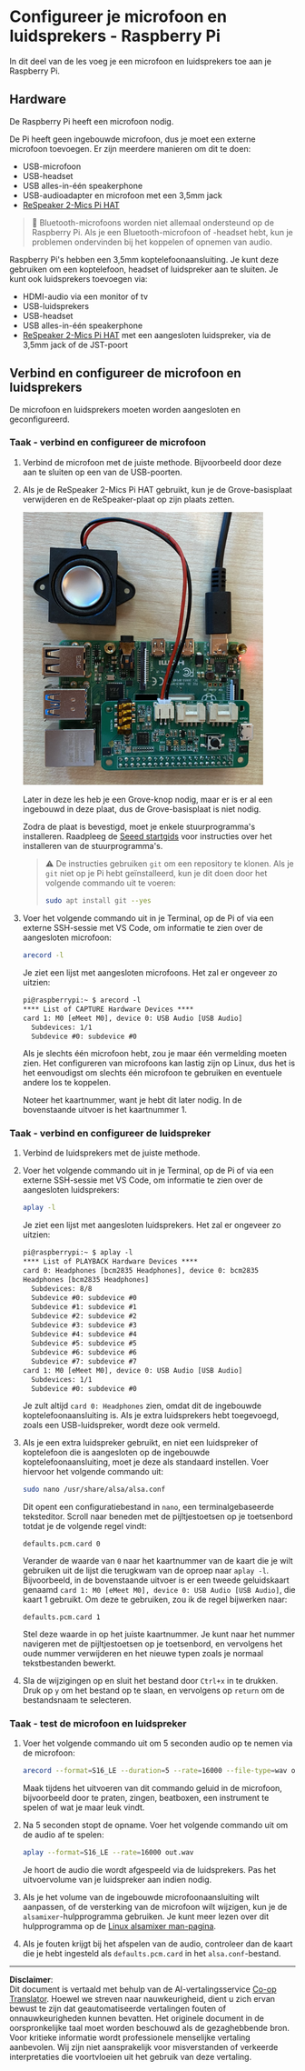 <!--
CO_OP_TRANSLATOR_METADATA:
{
  "original_hash": "7e45d884493c5222348b43fbc4481b6a",
  "translation_date": "2025-08-27T22:41:23+00:00",
  "source_file": "6-consumer/lessons/1-speech-recognition/pi-microphone.md",
  "language_code": "nl"
}
-->
# Configureer je microfoon en luidsprekers - Raspberry Pi

In dit deel van de les voeg je een microfoon en luidsprekers toe aan je Raspberry Pi.

## Hardware

De Raspberry Pi heeft een microfoon nodig.

De Pi heeft geen ingebouwde microfoon, dus je moet een externe microfoon toevoegen. Er zijn meerdere manieren om dit te doen:

* USB-microfoon  
* USB-headset  
* USB alles-in-één speakerphone  
* USB-audioadapter en microfoon met een 3,5mm jack  
* [ReSpeaker 2-Mics Pi HAT](https://www.seeedstudio.com/ReSpeaker-2-Mics-Pi-HAT.html)  

> 💁 Bluetooth-microfoons worden niet allemaal ondersteund op de Raspberry Pi. Als je een Bluetooth-microfoon of -headset hebt, kun je problemen ondervinden bij het koppelen of opnemen van audio.

Raspberry Pi's hebben een 3,5mm koptelefoonaansluiting. Je kunt deze gebruiken om een koptelefoon, headset of luidspreker aan te sluiten. Je kunt ook luidsprekers toevoegen via:

* HDMI-audio via een monitor of tv  
* USB-luidsprekers  
* USB-headset  
* USB alles-in-één speakerphone  
* [ReSpeaker 2-Mics Pi HAT](https://www.seeedstudio.com/ReSpeaker-2-Mics-Pi-HAT.html) met een aangesloten luidspreker, via de 3,5mm jack of de JST-poort  

## Verbind en configureer de microfoon en luidsprekers

De microfoon en luidsprekers moeten worden aangesloten en geconfigureerd.

### Taak - verbind en configureer de microfoon

1. Verbind de microfoon met de juiste methode. Bijvoorbeeld door deze aan te sluiten op een van de USB-poorten.

1. Als je de ReSpeaker 2-Mics Pi HAT gebruikt, kun je de Grove-basisplaat verwijderen en de ReSpeaker-plaat op zijn plaats zetten.

    ![Een Raspberry Pi met een ReSpeaker-plaat](../../../../../translated_images/pi-respeaker-hat.f00fabe7dd039a93e2e0aa0fc946c9af0c6a9eb17c32fa1ca097fb4e384f69f0.nl.png)

    Later in deze les heb je een Grove-knop nodig, maar er is er al een ingebouwd in deze plaat, dus de Grove-basisplaat is niet nodig.

    Zodra de plaat is bevestigd, moet je enkele stuurprogramma's installeren. Raadpleeg de [Seeed startgids](https://wiki.seeedstudio.com/ReSpeaker_2_Mics_Pi_HAT_Raspberry/#getting-started) voor instructies over het installeren van de stuurprogramma's.

    > ⚠️ De instructies gebruiken `git` om een repository te klonen. Als je `git` niet op je Pi hebt geïnstalleerd, kun je dit doen door het volgende commando uit te voeren:
    >
    > ```sh
    > sudo apt install git --yes
    > ```

1. Voer het volgende commando uit in je Terminal, op de Pi of via een externe SSH-sessie met VS Code, om informatie te zien over de aangesloten microfoon:

    ```sh
    arecord -l
    ```

    Je ziet een lijst met aangesloten microfoons. Het zal er ongeveer zo uitzien:

    ```output
    pi@raspberrypi:~ $ arecord -l
    **** List of CAPTURE Hardware Devices ****
    card 1: M0 [eMeet M0], device 0: USB Audio [USB Audio]
      Subdevices: 1/1
      Subdevice #0: subdevice #0
    ```

    Als je slechts één microfoon hebt, zou je maar één vermelding moeten zien. Het configureren van microfoons kan lastig zijn op Linux, dus het is het eenvoudigst om slechts één microfoon te gebruiken en eventuele andere los te koppelen.

    Noteer het kaartnummer, want je hebt dit later nodig. In de bovenstaande uitvoer is het kaartnummer 1.

### Taak - verbind en configureer de luidspreker

1. Verbind de luidsprekers met de juiste methode.

1. Voer het volgende commando uit in je Terminal, op de Pi of via een externe SSH-sessie met VS Code, om informatie te zien over de aangesloten luidsprekers:

    ```sh
    aplay -l
    ```

    Je ziet een lijst met aangesloten luidsprekers. Het zal er ongeveer zo uitzien:

    ```output
    pi@raspberrypi:~ $ aplay -l
    **** List of PLAYBACK Hardware Devices ****
    card 0: Headphones [bcm2835 Headphones], device 0: bcm2835 Headphones [bcm2835 Headphones]
      Subdevices: 8/8
      Subdevice #0: subdevice #0
      Subdevice #1: subdevice #1
      Subdevice #2: subdevice #2
      Subdevice #3: subdevice #3
      Subdevice #4: subdevice #4
      Subdevice #5: subdevice #5
      Subdevice #6: subdevice #6
      Subdevice #7: subdevice #7
    card 1: M0 [eMeet M0], device 0: USB Audio [USB Audio]
      Subdevices: 1/1
      Subdevice #0: subdevice #0
    ```

    Je zult altijd `card 0: Headphones` zien, omdat dit de ingebouwde koptelefoonaansluiting is. Als je extra luidsprekers hebt toegevoegd, zoals een USB-luidspreker, wordt deze ook vermeld.

1. Als je een extra luidspreker gebruikt, en niet een luidspreker of koptelefoon die is aangesloten op de ingebouwde koptelefoonaansluiting, moet je deze als standaard instellen. Voer hiervoor het volgende commando uit:

    ```sh
    sudo nano /usr/share/alsa/alsa.conf
    ```

    Dit opent een configuratiebestand in `nano`, een terminalgebaseerde teksteditor. Scroll naar beneden met de pijltjestoetsen op je toetsenbord totdat je de volgende regel vindt:

    ```output
    defaults.pcm.card 0
    ```

    Verander de waarde van `0` naar het kaartnummer van de kaart die je wilt gebruiken uit de lijst die terugkwam van de oproep naar `aplay -l`. Bijvoorbeeld, in de bovenstaande uitvoer is er een tweede geluidskaart genaamd `card 1: M0 [eMeet M0], device 0: USB Audio [USB Audio]`, die kaart 1 gebruikt. Om deze te gebruiken, zou ik de regel bijwerken naar:

    ```output
    defaults.pcm.card 1
    ```

    Stel deze waarde in op het juiste kaartnummer. Je kunt naar het nummer navigeren met de pijltjestoetsen op je toetsenbord, en vervolgens het oude nummer verwijderen en het nieuwe typen zoals je normaal tekstbestanden bewerkt.

1. Sla de wijzigingen op en sluit het bestand door `Ctrl+x` in te drukken. Druk op `y` om het bestand op te slaan, en vervolgens op `return` om de bestandsnaam te selecteren.

### Taak - test de microfoon en luidspreker

1. Voer het volgende commando uit om 5 seconden audio op te nemen via de microfoon:

    ```sh
    arecord --format=S16_LE --duration=5 --rate=16000 --file-type=wav out.wav
    ```

    Maak tijdens het uitvoeren van dit commando geluid in de microfoon, bijvoorbeeld door te praten, zingen, beatboxen, een instrument te spelen of wat je maar leuk vindt.

1. Na 5 seconden stopt de opname. Voer het volgende commando uit om de audio af te spelen:

    ```sh
    aplay --format=S16_LE --rate=16000 out.wav
    ```

    Je hoort de audio die wordt afgespeeld via de luidsprekers. Pas het uitvoervolume van je luidspreker aan indien nodig.

1. Als je het volume van de ingebouwde microfoonaansluiting wilt aanpassen, of de versterking van de microfoon wilt wijzigen, kun je de `alsamixer`-hulpprogramma gebruiken. Je kunt meer lezen over dit hulpprogramma op de [Linux alsamixer man-pagina](https://linux.die.net/man/1/alsamixer).

1. Als je fouten krijgt bij het afspelen van de audio, controleer dan de kaart die je hebt ingesteld als `defaults.pcm.card` in het `alsa.conf`-bestand.

---

**Disclaimer**:  
Dit document is vertaald met behulp van de AI-vertalingsservice [Co-op Translator](https://github.com/Azure/co-op-translator). Hoewel we streven naar nauwkeurigheid, dient u zich ervan bewust te zijn dat geautomatiseerde vertalingen fouten of onnauwkeurigheden kunnen bevatten. Het originele document in de oorspronkelijke taal moet worden beschouwd als de gezaghebbende bron. Voor kritieke informatie wordt professionele menselijke vertaling aanbevolen. Wij zijn niet aansprakelijk voor misverstanden of verkeerde interpretaties die voortvloeien uit het gebruik van deze vertaling.